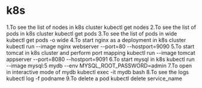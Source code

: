 # k8s
1.To see the list of nodes in k8s cluster
   kubectl get nodes
2.To see the list of pods in k8s cluster
  kubectl get pods
3.To see the list of pods in wide 
  kubectl get pods -o wide
4.To start nginx as a deployment in k8s cluster
  kubectl run --image nginx webserver --port=80 --hostport=9090
5.To start tomcat in k8s cluster and perform port mapping 
  kubectl run --image tomcat appserver --port=8080 --hostport=9091 
6.To start mysql in k8s
  kubectl run --image mysql:5 mydb --env MYSQL_ROOT_PASSWORD=admin
7.To open in interactive mode of mydb
  kubectl exec -it mydb bash
8.To see the logs
  kubectl log -f podname
9.To delete a pod
  kubectl delete service_name
  
  
